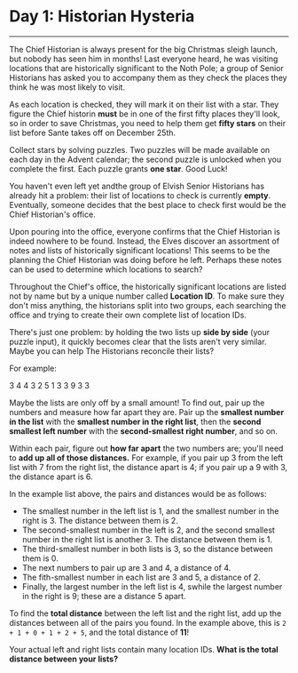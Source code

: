 # Day 1: Historian Hysteria 
---
The Chief Historian is always present for the big Christmas sleigh launch, but nobody has seen him in months! Last everyone heard,
he was visiting locations that are historically significant to the Noth Pole; a group of Senior Historians has asked you to accompany
them as they check the places they think he was most likely to visit. 

As each location is checked, they will mark it on their list with a star. They figure the Chief historin **must** be in one of the first
fifty places they'll look, so in order to save Christmas, you need to help them get **fifty stars** on their list before Sante
takes off on December 25th.

Collect stars by solving puzzles. Two puzzles will be made available on each day in the Advent calendar; the second puzzle is unlocked
when you complete the first. Each puzzle grants **one star**. Good Luck!

You haven't even left yet andthe group of Elvish Senior Historians has already hit a problem: their list of locations to check
is currently **empty**. Eventually, someone decides that the best place to check first would be the Chief Historian's office.

Upon pouring into the office, everyone confirms that the Chief Historian is indeed nowhere to be found. Instead, the Elves discover
an assortment of notes and lists of historically significant locations! This seems to be the planning the Chief Historian was
doing before he left. Perhaps these notes can be used to determine which locations to search?

Throughout the Chief's office, the historically significant locations are listed not by name but by a unique number called 
**Location ID**. To make sure they don't miss anything, the historians split into two groups, each searching the office and trying
to create their own complete list of location IDs.

There's just one problem: by holding the two lists up **side by side** (your puzzle input), it quickly becomes clear that the lists
aren't very similar. Maybe you can help The Historians reconcile their lists?

For example:

3   4
4   3
2   5
1   3
3   9
3   3

Maybe the lists are only off by a small amount! To find out, pair up the numbers and measure how far apart they are.
Pair up the **smallest number in the list** with the **smallest number in the right list**, then the **second smallest left number**
with the **second-smallest right number**, and so on.

Within each pair, figure out **how far apart** the two numbers are; you'll need to **add up all of those distances.** For example,
if you pair up 3 from the left list with 7 from the right list, the distance apart is 4; if you pair up a 9 with 3, the distance apart is 6.

In the example list above, the pairs and distances would be as follows:

- The smallest number in the left list is 1, and the smallest number in the right is 3. The distance between them is 2.
- The second-smallest number in the left is 2, and the second smallest number in the right list is another 3. The distance between them is 1. 
- The third-smallest number in both lists is 3, so the distance between them is 0.
- The next numbers to pair up are 3 and 4, a distance of 4.
- The fith-smallest number in each list are 3 and 5, a distance of 2.
- Finally, the largest number in the left list is 4, swhile the largest number in the right is 9; these are a distance 5 apart.

To find the **total distance** between the left list and the right list, add up the distances between all of the pairs you found.
In the example above, this is ``2 + 1 + 0 + 1 + 2 + 5``, and the total distance of **11**!

Your actual left and right lists contain many location IDs. **What is the total distance between your lists?**




